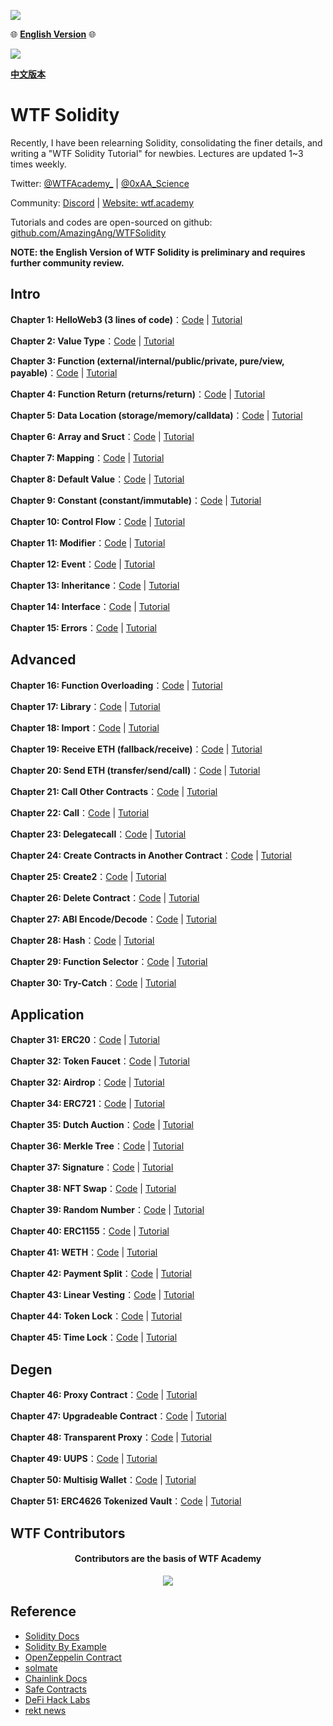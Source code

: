 ![](./img/logo2.jpeg)

:globe_with_meridians:	**[English Version](https://github.com/AmazingAng/WTF-Solidity/tree/main/Languages/en/README.md)** :globe_with_meridians:	

![](../../img/logo2.jpeg)

**[中文版本](https://github.com/AmazingAng/WTF-Solidity)**

# WTF Solidity


Recently, I have been relearning Solidity, consolidating the finer details, and writing a "WTF Solidity Tutorial" for newbies. Lectures are updated 1~3 times weekly. 

Twitter: [@WTFAcademy_](https://twitter.com/WTFAcademy_) |  [@0xAA_Science](https://twitter.com/0xAA_Science)

Community: [Discord](https://discord.gg/5akcruXrsk) | [Website: wtf.academy](https://wtf.academy)

Tutorials and codes are open-sourced on github: [github.com/AmazingAng/WTFSolidity](https://github.com/AmazingAng/WTFSolidity)

**NOTE: the English Version of WTF Solidity is preliminary and requires further community review.**

## Intro

**Chapter 1: HelloWeb3 (3 lines of code)**：[Code](./01_HelloWeb3_en) | [Tutorial](./01_HelloWeb3_en/readme.md)

**Chapter 2: Value Type**：[Code](./02_ValueTypes_en) | [Tutorial](./02_ValueTypes_en/readme.md)

**Chapter 3: Function (external/internal/public/private, pure/view, payable)**：[Code](./03_Function_en) | [Tutorial](./03_Function_en/readme.md)

**Chapter 4: Function Return (returns/return)**：[Code](./04_Return_en) | [Tutorial](./04_Return_en/readme.md) 

**Chapter 5: Data Location (storage/memory/calldata)**：[Code](./05_DataStorage_en) | [Tutorial](./05_DataStorage_en/readme.md)

**Chapter 6: Array and Sruct**：[Code](./06_ArrayAndStruct_en) | [Tutorial](./06_ArrayAndStruct_en/readme.md)

**Chapter 7: Mapping**：[Code](./07_Mapping_en) | [Tutorial](./07_Mapping_en/readme.md)

**Chapter 8: Default Value**：[Code](./08_InitialValue_en) | [Tutorial](./08_InitialValue_en/readme.md)

**Chapter 9: Constant (constant/immutable)**：[Code](./09_Constant_en) | [Tutorial](./09_Constant/readme.md)

**Chapter 10: Control Flow**：[Code](./10_InsertionSort_en) | [Tutorial](./10_InsertionSort_en/readme.md)

**Chapter 11: Modifier**：[Code](./11_Modifier_en) | [Tutorial](./11_Modifier_en/readme.md)

**Chapter 12: Event**：[Code](./12_Event_en) | [Tutorial](./12_Event_en/readme.md)

**Chapter 13: Inheritance**：[Code](./13_Inheritance_en) | [Tutorial](./13_Inheritance_en/readme.md)

**Chapter 14: Interface**：[Code](./14_Interface_en) | [Tutorial](./14_Interface_en/readme.md)

**Chapter 15: Errors**：[Code](./15_Errors_en) | [Tutorial](./15_Errors_en/readme.md)

## Advanced

**Chapter 16: Function Overloading**：[Code](./16_Overloading_en) | [Tutorial](./16_Overloading_en/readme.md)

**Chapter 17: Library**：[Code](./17_Library_en) | [Tutorial](./17_Library_en/readme.md)

**Chapter 18: Import**：[Code](./18_Import_en) | [Tutorial](./18_Import_en/readme.md)

**Chapter 19: Receive ETH (fallback/receive)**：[Code](./19_Fallback_en) | [Tutorial](./19_Fallback_en/readme.md) 

**Chapter 20: Send ETH (transfer/send/call)**：[Code](./20_SendETH_en) | [Tutorial](./20_SendETH_en/readme.md)

**Chapter 21: Call Other Contracts**：[Code](./21_CallContract_en) | [Tutorial](./21_CallContract_en/readme.md)

**Chapter 22: Call**：[Code](./22_Call_en) | [Tutorial](./22_Call_en/readme.md)

**Chapter 23: Delegatecall**：[Code](./23_Delegatecall_en) | [Tutorial](./23_Delegatecall_en/readme.md)

**Chapter 24: Create Contracts in Another Contract**：[Code](./24_Create_en) | [Tutorial](./24_Create_en/readme.md)

**Chapter 25: Create2**：[Code](./25_Create2_en) | [Tutorial](./25_Create2_en/readme.md)

**Chapter 26: Delete Contract**：[Code](./26_DeleteContract_en) | [Tutorial](./26_DeleteContract_en/readme.md)

**Chapter 27: ABI Encode/Decode**：[Code](./27_ABIEncode_en) | [Tutorial](./27_ABIEncode_en/readme.md)

**Chapter 28: Hash**：[Code](./28_Hash_en) | [Tutorial](./28_Hash_en/readme.md)

**Chapter 29: Function Selector**：[Code](./29_Selector_en) | [Tutorial](./29_Selector_en/readme.md)

**Chapter 30: Try-Catch**：[Code](./30_TryCatch_en) | [Tutorial](./30_TryCatch_en/readme.md)

## Application

**Chapter 31: ERC20**：[Code](./31_ERC20_en/) | [Tutorial](./31_ERC20_en/readme.md)

**Chapter 32: Token Faucet**：[Code](./32_Faucet_en/) | [Tutorial](./32_Faucet_en/readme.md)

**Chapter 32: Airdrop**：[Code](./33_Airdrop_en/) | [Tutorial](./33_Airdrop_en/readme.md)

**Chapter 34: ERC721**：[Code](./34_ERC721_en/) | [Tutorial](./34_ERC721_en/readme.md)

**Chapter 35: Dutch Auction**：[Code](./35_DutchAuction_en/) | [Tutorial](./35_DutchAuction_en/readme.md)

**Chapter 36: Merkle Tree**：[Code](./36_MerkleTree_en/) | [Tutorial](./36_MerkleTree_en/readme.md)

**Chapter 37: Signature**：[Code](./37_Signature_en/) | [Tutorial](./37_Signature_en/readme.md)

**Chapter 38: NFT Swap**：[Code](./38_NFTSwap_en/) | [Tutorial](./38_NFTSwap_en/readme.md)

**Chapter 39: Random Number**：[Code](./39_Random_en/) | [Tutorial](./39_Random_en/readme.md)

**Chapter 40: ERC1155**：[Code](./40_ERC1155_en/) | [Tutorial](./40_ERC1155_en/readme.md)

**Chapter 41: WETH**：[Code](./41_WETH_en/) | [Tutorial](./41_WETH_en/readme.md) 

**Chapter 42: Payment Split**：[Code](./42_PaymentSplit_en/) | [Tutorial](./42_PaymentSplit_en/readme.md)

**Chapter 43: Linear Vesting**：[Code](./43_TokenVesting_en/) | [Tutorial](./43_TokenVesting_en/readme.md)

**Chapter 44: Token Lock**：[Code](./44_TokenLocker_en/) | [Tutorial](./44_TokenLocker_en/readme.md)

**Chapter 45: Time Lock**：[Code](./45_Timelock_en/) | [Tutorial](./45_Timelock_en/readme.md)

## Degen

**Chapter 46: Proxy Contract**：[Code](./46_ProxyContract_en/) | [Tutorial](./46_ProxyContract_en/readme.md)

**Chapter 47: Upgradeable Contract**：[Code](./47_Upgrade_en/) | [Tutorial](./47_Upgrade_en/readme.md)


**Chapter 48: Transparent Proxy**：[Code](./48_TransparentProxy_en/) | [Tutorial](./48_TransparentProxy_en/readme.md)

**Chapter 49: UUPS**：[Code](./49_UUPS_en/) | [Tutorial](./49_UUPS_en/readme.md)

**Chapter 50: Multisig Wallet**：[Code](./50_MultisigWallet_en/) | [Tutorial](./50_MultisigWallet_en/readme.md)

**Chapter 51: ERC4626 Tokenized Vault**：[Code](./51_ERC4626_en/) | [Tutorial](./51_ERC4626_en/readme.md)



## WTF Contributors
<div align="center">
  <h4 align="center">
    Contributors are the basis of WTF Academy
  </h4>
  <a href="https://github.com/AmazingAng/WTFSolidity/graphs/contributors">
    <img src="https://contrib.rocks/image?repo=AmazingAng/WTFSolidity" />
  </a>
</div>

## Reference
- [Solidity Docs](https://docs.soliditylang.org/en/v0.8.17/)
- [Solidity By Example](https://solidity-by-example.org/)
- [OpenZeppelin Contract](https://github.com/OpenZeppelin/openzeppelin-contracts)
- [solmate](https://github.com/transmissions11/solmate)
- [Chainlink Docs](https://docs.chain.link/)
- [Safe Contracts](https://github.com/safe-global/safe-contracts)
- [DeFi Hack Labs](https://github.com/SunWeb3Sec/DeFiHackLabs)
- [rekt news](https://rekt.news/)

